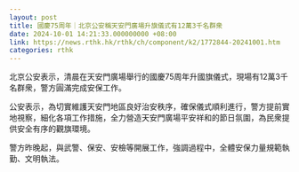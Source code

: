 ```yaml
---
layout: post
title: 國慶75周年｜北京公安稱天安門廣場升旗儀式有12萬3千名群衆
date: 2024-10-01 14:21:33.000000000 +08:00
link: https://news.rthk.hk/rthk/ch/component/k2/1772844-20241001.htm
categories: rthk
---
```


北京公安表示，清晨在天安門廣場舉行的國慶75周年升國旗儀式，現場有12萬3千名群衆，警方圓滿完成安保工作。

公安表示，為切實維護天安門地區良好治安秩序，確保儀式順利進行，警方提前實地視察，細化各項工作措施，全力營造天安門廣場平安祥和的節日氛圍，為民衆提供安全有序的觀旗環境。

警方昨晚起，與武警、保安、安檢等開展工作，強調過程中，全體安保力量規範執勤、文明執法。
